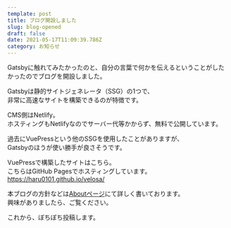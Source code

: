 ```yaml
---
template: post
title: ブログ開設しました
slug: blog-opened
draft: false
date: 2021-05-17T11:09:39.786Z
category: お知らせ
---
```

Gatsbyに触れてみたかったのと、自分の言葉で何かを伝えるということがしたかったのでブログを開設しました。

Gatsbyは静的サイトジェネレータ（SSG）の1つで、  
非常に高速なサイトを構築できるのが特徴です。  

CMS側はNetlify。  
ホスティングもNetlifyなのでサーバー代等かからず、無料で公開しています。  

過去にVuePressという他のSSGを使用したことがありますが、  
Gatsbyのほうが使い勝手が良さそうです。 

VuePressで構築したサイトはこちら。  
こちらはGitHub Pagesでホスティングしています。\
<https://haru0101.github.io/velosa/>

本ブログの方針などは[Aboutページ](https://duckwell.netlify.app/pages/about)にて詳しく書いております。\
興味がありましたら、ご覧ください。

これから、ぼちぼち投稿します。